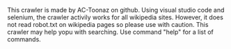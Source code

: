 This crawler is made by AC-Toonaz on github. Using visual studio code and selenium, the crawler activily works for all wikipedia sites. However, it does not read robot.txt on wikipedia pages so please use with caution.
This crawler may help yopu with searching. Use command "help" for a list of commands.
